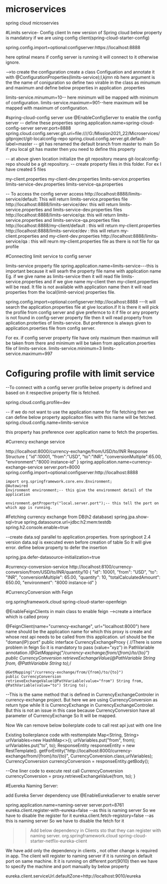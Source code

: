 # microservices
spring cloud microservies

#Limits service- Config client
In new version of Spring cloud below property is mandatory if we are using config client(spring-cloud-starter-config)

spring.config.import=optional:configserver:https://localhost:8888

here optinal means if config server is running it will connect to it otherwise ignore.

-->to create the configuration create a class Configuation and annotate it with 
@ConfigurationProperties(limits-service);l,kjmn nb
here argument is the the name of coniguration so define two virable in the class as minumum and maximum and define below properties in application .properties

limits-service.minumum=10-- here minimum will be mapped with minimum of configuration.
limits-service.maximum=901--here maximum will be mapped with maximum of configuration.

#spring-cloud-config server
use @EnableConfigServer to enable the config server
-- define these properties
spring.application.name=spring-cloud-config-server
server.port=8888
spring.cloud.config.server.git.uri=file:////G:/Mission2021_22/Microservices/gitproject/git-localconfig-repo
spring.cloud.config.server.git.default-label=master -- git has renamed the default branch from master to main So if you local git has master then you need to define this property

-- at above given location initialize the git repository means git-localconfig-repo should be a git repository.
-- create property files in this folder. For ex I have created 5 files

my-client.properties
my-client-dev.properties
limits-service.properties
limits-service-dev.properties
limits-service-qa.properties

-- To access the config server access 
http://localhost:8888/limits-service/default: This will return limits-service.properties file
http://localhost:8888/limits-service/dev: this will return limits-service.properties and limits-service-dev.properties files
http://localhost:8888/limits-service/qa: this will return limits-service.properties and limits-service-qa.properties files
http://localhost:8888/my-client/default : this will return my-client.properties 
http://localhost:8888/limits-service/dev : this will return my-client.properties and my-client-dev.properties
http://localhost:8888/limits-service/qa : this will reurn my-client.properties file as there is not file for qa profile

#Connecting limit service to config server

limits-service property file
spring.application.name=limits-service---this is important because it will searh the property file name with application name
Eg. if we give name as limits-service then it will read file limits-service.properties and if we give name my-client then my-client.properties will be read. It file is not available with application name then it will read properties from the local(limit-service) properties file.

spring.config.import=optional:configserver:http://localhost:8888 ---It will search the application.properties file at give location.if It is there it will pick the profile from config server and give prefernce to it if file or any property is not found in config-server property file then it will read property from aplication.proterties of limits-service. But preference is always given to application.proerties file from config server.

For ex. if config server property file have only maximum then maximun will be taken from there and minimum will be taken from application.proerties file of limits-service.
limits-service.minimum=3
limits-service.maximum=997

# Cofiguring profile with limit service
--To connect with a config server profile below property is defined and based on it respective property file is fetched.

spring.cloud.config.profile=dev

-- if we do not want to use the application name for file fetching then we can define below property applicaiton files with this name will be fetched.
spring.cloud.config.name=limits-service

this property has preference over application name to fetch the properties.

#Currency exchange service

http://localhost:8000/currency-exchange/from/USD/to/INR
Response Structure
{
   "id":10001,
   "from":"USD",
   "to":"INR",
   "conversionMultiple":65.00,
   "environment":"8000 instance-id"
}
spring.application.name=currency-exchange-service
server.port=8000
spring.config.import=optional:configserver:http://localhost:8888


	import org.springframework.core.env.Environment;	
	@Autowired
	Environment environment;-- this give the environment detail of the application
	
	environment.getProperty("local.server.port");-- this tell the port on which app is running.
	
#Fetching currency exchange from DB(h2 database)
spring.jpa.show-sql=true
spring.datasource.url=jdbc:h2:mem:testdb
spring.h2.console.enable=true

--create data.sql parallel to application.properties.
from springboot 2.4 version data.sql is executed even before creation of table So It will give error. define below property to defer the insertion

spring.jpa.defer-datasource-initialization=true

#currency-conversion-service
http://localhost:8100/currency-conversion/from/USD/to/INR/quantity/10
{
  "id": 10001,
  "from": "USD",
  "to": "INR",
  "conversionMultiple": 65.00,
  "quantity": 10,
  "totalCalculatedAmount": 650.00,
  "environment": "8000 instance-id"
}

#CurrencyConversion with Feign

<dependency>
			<groupId>org.springframework.cloud</groupId>
			<artifactId>spring-cloud-starter-openfeign</artifactId>
		</dependency>
		
		
@EnableFeignClients in main class to enable feign
-->create a interface which is called proxy

@FeignClient(name="currency-exchange", url="localhost:8000")
here name should be the application name for which this proxy is create and whose rest api needs to be called from this application.
url should be the "doman(IP):port"
public interface CurrencyExchangeProxy {
	//There is some problem in feign So it is mandatory to pass (value="xyz") in PathVariable annotation
	/*@GetMapping("/currency-exchange/from/{from}/to/{to}")	
	public CurrencyConversion retrieveExchangeValue(@PathVariable String from, @PathVariable String to);*/
	
	
	@GetMapping("/currency-exchange/from/{from}/to/{to}")	
	public CurrencyConversion retrieveExchangeValue(@PathVariable(value="from") String from, 	@PathVariable(value="to") String to);
--This is the same method that is defined in CurrencyExchangeControler in currency-exchange project.
But here we are using CurrencyConversion as return type while It is CurrencyExchange in CurrencyExchangeControler.
But this is not an issue in this case because CurrencyConversion have all parameter of CurrencyExchange So It will be mapped.

Now We can remove below boilerplate code to call rest api just with one line

Existing boilerplance code with resttemplate
Map<String, String> urlVariables=new HashMap<>();
		urlVariables.put("from", from);
		urlVariables.put("to", to);
		ResponseEntity<CurrencyConversion> responseEntity = new RestTemplate().
				getForEntity("http://localhost:8000/currency-exchange/from/{from}/to/{to}", 
				CurrencyConversion.class,urlVariables);
		CurrencyConversion currencyConversion = responseEntity.getBody();

--One liner code to execute rest call
CurrencyConversion currencyConversion = proxy.retrieveExchangeValue(from, to);
}

#Euereka Naming Server:

add Eureka Server dependency
use @EnableEurekaServer to enable server

spring.application.name=naming-server
server.port=8761
eureka.client.register-with-eureka=false --as this is naming server So we have to disable the register for it
eureka.client.fetch-registory=false --as this is naming server So we have to disable the fetch for it

>> Add below dependency in Clients sto that they can register with naming server.
		<dependency>
   			 <groupId>org.springframework.cloud</groupId>
   			  <artifactId>spring-cloud-starter-netflix-eureka-client</artifactId>
		</dependency>

We have add only the dependency in clients , not other change is required in app. 
The client will register to naming server if it is running on default port on same machine. It it is running
on different port(9010) then we have to specify the machine and port manually by below property

eureka.client.serviceUrl.defaultZone=http://localhost:9010/eureka
	



